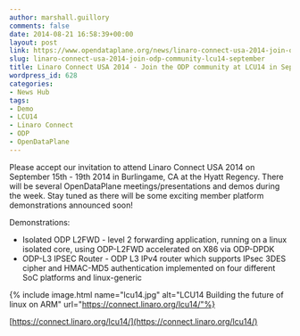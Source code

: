 ```yaml
---
author: marshall.guillory
comments: false
date: 2014-08-21 16:58:39+00:00
layout: post
link: https://www.opendataplane.org/news/linaro-connect-usa-2014-join-odp-community-lcu14-september/
slug: linaro-connect-usa-2014-join-odp-community-lcu14-september
title: Linaro Connect USA 2014 - Join the ODP community at LCU14 in September!
wordpress_id: 628
categories:
- News Hub
tags:
- Demo
- LCU14
- Linaro Connect
- ODP
- OpenDataPlane
---
```


Please accept our invitation to attend Linaro Connect USA 2014 on September 15th - 19th 2014 in Burlingame, CA at the Hyatt Regency. There will be several OpenDataPlane meetings/presentations and demos during the week. Stay tuned as there will be some exciting member platform demonstrations announced soon!

Demonstrations:

  * Isolated ODP L2FWD - level 2 forwarding application, running on a linux isolated core, using ODP-L2FWD accelerated on X86 via ODP-DPDK
  * ODP-L3 IPSEC Router - ODP L3 IPv4 router which supports IPsec 3DES cipher and HMAC-MD5 authentication implemented on four different SoC platforms and linux-generic

{% include image.html name="lcu14.jpg" alt="LCU14 Building the future of linux on ARM" url="https://connect.linaro.org/lcu14/"%}

[https://connect.linaro.org/lcu14/](https://connect.linaro.org/lcu14/)
